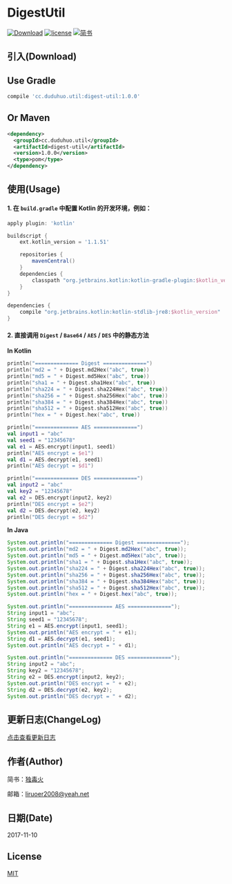 DigestUtil
=======
[![Download](https://api.bintray.com/packages/liying2008/DigestUtil/DigestUtil/images/download.svg)](https://bintray.com/liying2008/DigestUtil/DigestUtil/_latestVersion)
[![license](https://img.shields.io/github/license/liying2008/DigestUtil.svg)](https://github.com/liying2008/DigestUtil/blob/master/LICENSE)
[![简书](https://img.shields.io/badge/简书-独毒火-brightgreen.svg)](http://www.jianshu.com/u/14ab91761183)

引入(Download)
----
## Use Gradle  
```gradle  
compile 'cc.duduhuo.util:digest-util:1.0.0'
```

## Or Maven  
```xml  
<dependency>
  <groupId>cc.duduhuo.util</groupId>
  <artifactId>digest-util</artifactId>
  <version>1.0.0</version>
  <type>pom</type>
</dependency>
```

使用(Usage)
----
#### 1. 在 <code>build.gradle</code> 中配置 **Kotlin** 的开发环境，例如：
```gradle
apply plugin: 'kotlin'

buildscript {
    ext.kotlin_version = '1.1.51'

    repositories {
        mavenCentral()
    }
    dependencies {
        classpath "org.jetbrains.kotlin:kotlin-gradle-plugin:$kotlin_version"
    }
}

dependencies {
    compile "org.jetbrains.kotlin:kotlin-stdlib-jre8:$kotlin_version"
}
```

#### 2. 直接调用 <code>Digest</code> / <code>Base64</code> / <code>AES</code> / <code>DES</code> 中的静态方法

**In Kotlin**
```kotlin
println("============== Digest ==============")
println("md2 = " + Digest.md2Hex("abc", true))
println("md5 = " + Digest.md5Hex("abc", true))
println("sha1 = " + Digest.sha1Hex("abc", true))
println("sha224 = " + Digest.sha224Hex("abc", true))
println("sha256 = " + Digest.sha256Hex("abc", true))
println("sha384 = " + Digest.sha384Hex("abc", true))
println("sha512 = " + Digest.sha512Hex("abc", true))
println("hex = " + Digest.hex("abc", true))

println("============== AES ==============")
val input1 = "abc"
val seed1 = "12345678"
val e1 = AES.encrypt(input1, seed1)
println("AES encrypt = $e1")
val d1 = AES.decrypt(e1, seed1)
println("AES decrypt = $d1")

println("============== DES ==============")
val input2 = "abc"
val key2 = "12345678"
val e2 = DES.encrypt(input2, key2)
println("DES encrypt = $e2")
val d2 = DES.decrypt(e2, key2)
println("DES decrypt = $d2")
```

**In Java**
```java
System.out.println("============== Digest ==============");
System.out.println("md2 = " + Digest.md2Hex("abc", true));
System.out.println("md5 = " + Digest.md5Hex("abc", true));
System.out.println("sha1 = " + Digest.sha1Hex("abc", true));
System.out.println("sha224 = " + Digest.sha224Hex("abc", true));
System.out.println("sha256 = " + Digest.sha256Hex("abc", true));
System.out.println("sha384 = " + Digest.sha384Hex("abc", true));
System.out.println("sha512 = " + Digest.sha512Hex("abc", true));
System.out.println("hex = " + Digest.hex("abc", true));

System.out.println("============== AES ==============");
String input1 = "abc";
String seed1 = "12345678";
String e1 = AES.encrypt(input1, seed1);
System.out.println("AES encrypt = " + e1);
String d1 = AES.decrypt(e1, seed1);
System.out.println("AES decrypt = " + d1);

System.out.println("============== DES ==============");
String input2 = "abc";
String key2 = "12345678";
String e2 = DES.encrypt(input2, key2);
System.out.println("DES encrypt = " + e2);
String d2 = DES.decrypt(e2, key2);
System.out.println("DES decrypt = " + d2);
```

更新日志(ChangeLog)
----
[点击查看更新日志](CHANGELOG.md)

作者(Author)
---- 
简书：[独毒火](http://www.jianshu.com/u/14ab91761183)

邮箱：[liruoer2008@yeah.net](mailto:liruoer2008@yeah.net)

日期(Date)
----
2017-11-10

License
----
[MIT](LICENSE)
